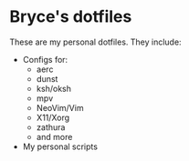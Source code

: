 # Bryce's dotfiles

These are my personal dotfiles.
They include:

- Configs for:
	- aerc
	- dunst
	- ksh/oksh
	- mpv
	- NeoVim/Vim
	- X11/Xorg
	- zathura
	- and more
- My personal scripts
